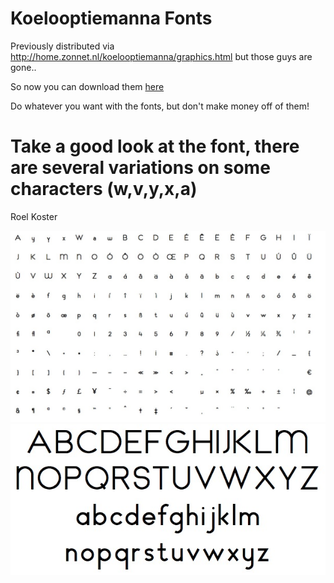 # Koelooptiemanna Fonts

Previously distributed via http://home.zonnet.nl/koelooptiemanna/graphics.html
but those guys are gone..

So now you can download them [here](/Generated_Fonts/school.zip)

Do whatever you want with the fonts, but don't make money off of them!

# Take a good look at the font, there are several variations on some characters (w,v,y,x,a)

Roel Koster

![screenshot_1](/images/screenshot_1.jpg?raw=true "Screenshot_1")
![screenshot_2](/images/screenshot_2.jpg?raw=true "Screenshot_2")
